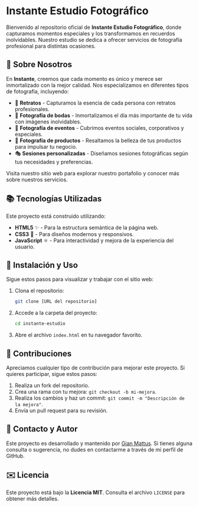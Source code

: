 # Instante Estudio Fotográfico

Bienvenido al repositorio oficial de **Instante Estudio Fotográfico**, donde capturamos momentos especiales y los transformamos en recuerdos inolvidables. Nuestro estudio se dedica a ofrecer servicios de fotografía profesional para distintas ocasiones.

## 🌟 Sobre Nosotros

En **Instante**, creemos que cada momento es único y merece ser inmortalizado con la mejor calidad. Nos especializamos en diferentes tipos de fotografía, incluyendo:

- 👤 **Retratos** - Capturamos la esencia de cada persona con retratos profesionales.
- 💒 **Fotografía de bodas** - Inmortalizamos el día más importante de tu vida con imágenes inolvidables.
- 🎉 **Fotografía de eventos** - Cubrimos eventos sociales, corporativos y especiales.
- 📸 **Fotografía de productos** - Resaltamos la belleza de tus productos para impulsar tu negocio.
- 🎭 **Sesiones personalizadas** - Diseñamos sesiones fotográficas según tus necesidades y preferencias.

Visita nuestro sitio web para explorar nuestro portafolio y conocer más sobre nuestros servicios.

## 📚 Tecnologías Utilizadas

Este proyecto está construido utilizando:

- **HTML5** ✨ - Para la estructura semántica de la página web.
- **CSS3** 🎨 - Para diseños modernos y responsivos.
- **JavaScript** ⚛️ - Para interactividad y mejora de la experiencia del usuario.

## 🔄 Instalación y Uso

Sigue estos pasos para visualizar y trabajar con el sitio web:

1. Clona el repositorio:
   ```bash
   git clone [URL del repositorio]
   ```
2. Accede a la carpeta del proyecto:
   ```bash
   cd instante-estudio
   ```
3. Abre el archivo `index.html` en tu navegador favorito.

## 🌟 Contribuciones

Apreciamos cualquier tipo de contribución para mejorar este proyecto. Si quieres participar, sigue estos pasos:

1. Realiza un fork del repositorio.
2. Crea una rama con tu mejora: `git checkout -b mi-mejora`.
3. Realiza los cambios y haz un commit: `git commit -m "Descripción de la mejora"`.
4. Envía un pull request para su revisión.

## 👥 Contacto y Autor

Este proyecto es desarrollado y mantenido por [Gian Mattus](https://github.com/gianmattus-programmer). Si tienes alguna consulta o sugerencia, no dudes en contactarme a través de mi perfil de GitHub.

## ✉️ Licencia

Este proyecto está bajo la **Licencia MIT**. Consulta el archivo `LICENSE` para obtener más detalles.

